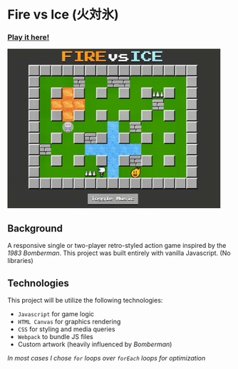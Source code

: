# Fire vs Ice (火対氷)
### [Play it here!](http://christiancashiola.me/fire-vs-ice/)
![screen shots](public/fire-vs-ice.gif?raw=true)
## Background
A responsive single or two-player retro-styled action game inspired by the _1983 Bomberman_. This project was built entirely with vanilla Javascript. (No libraries)

## Technologies
This project will be utilize the following technologies: 
+ `Javascript` for game logic
+ `HTML Canvas` for graphics rendering
+ `CSS` for styling and media queries
+ `Webpack` to bundle JS files
+ Custom artwork (heavily influenced by _Bomberman_)

_In most cases I chose `for` loops over `forEach` loops for optimization_
